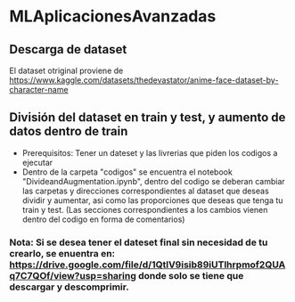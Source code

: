 # MLAplicacionesAvanzadas

## Descarga de dataset
El dataset otriginal proviene de https://www.kaggle.com/datasets/thedevastator/anime-face-dataset-by-character-name

## División del dataset en train y test, y aumento de datos dentro de train
- Prerequisitos: Tener un dateset y las livrerias que piden los codigos a ejecutar
- Dentro de la carpeta "codigos" se encuentra el notebook "DivideandAugmentation.ipynb", dentro del codigo se deberan cambiar las carpetas y direcciones correspondientes al dataset que deseas dividir y aumentar, asi como las proporciones que deseas que tenga tu train y test. (Las secciones correspondientes a los cambios vienen dentro del codigo en forma de comentarios)

### Nota: Si se desea tener el dateset final sin necesidad de tu crearlo, se enuentra en: https://drive.google.com/file/d/1QtlV9isib89iUTlhrpmof2QUAq7C7QOf/view?usp=sharing donde solo se tiene que descargar y descomprimir.
